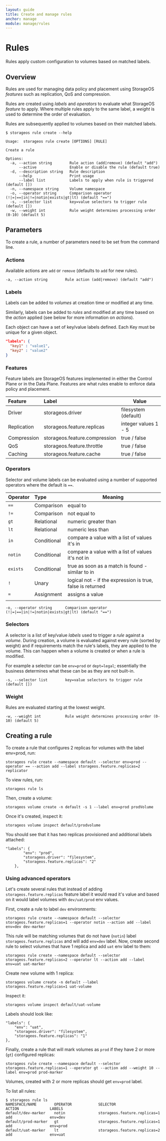 ```yaml
---
layout: guide
title: Create and manage rules
anchor: manage
module: manage/rules
---
```


# Rules

Rules apply custom configuration to volumes based on matched labels.

## Overview

Rules are used for managing data policy and placement using StorageOS *features* such as replication, QoS and compression.

Rules are created using *labels* and *operators* to evaluate what StorageOS *feature* to apply.  Where multiple rules apply to the same label, a *weight* is used to determine the order of evaluation.

Rules are subsequently applied to volumes based on their matched labels.

```
$ storageos rule create --help

Usage:	storageos rule create [OPTIONS] [RULE]

Create a rule

Options:
  -a, --action string        Rule action (add|remove) (default "add")
      --active               Enable or disable the rule (default true)
  -d, --description string   Rule description
      --help                 Print usage
      --label list           Labels to apply when rule is triggered (default [])
  -n, --namespace string     Volume namespace
  -o, --operator string      Comparison operator (!|=|==|in|!=|notin|exists|gt|lt) (default "==")
  -s, --selector list        key=value selectors to trigger rule (default [])
  -w, --weight int           Rule weight determines processing order (0-10) (default 5)

```

## Parameters

To create a rule, a number of parameters need to be set from the command line.

### Actions

Available actions are `add` or `remove` (defaults to `add` for new rules).

`-a, --action string        Rule action (add|remove) (default "add")`

### Labels

Labels can be added to *volumes* at creation time or modified at any time.

Similarly, labels can be added to *rules* and modified at any time based on the *action* applied (see below for more information on *actions*).

Each object can have a set of key/value labels defined. Each Key must be unique for a given object.

```json
"labels": {
  "key1" : "value1",
  "key2" : "value2"
}
```

### Features

Feature labels are StorageOS features implemented in either the Control Plane or in the Data Plane.  Features are what rules enable to enforce data policy and placement.

| Feature     | Label                         | Value                       |
|:------------|:------------------------------|-----------------------------|
| Driver      | storageos.driver              | filesystem (default)        |
| Replication | storageos.feature.replicas    | integer values 1 - 5        |
| Compression | storageos.feature.compression | true / false                |
| QoS         | storageos.feature.throttle    | true / false                |
| Caching     | storageos.feature.cache       | true / false                |

### Operators

Selector and volume labels can be evaluated using a number of supported operators where the default is `==`.


| Operator | Type        | Meaning                                                    |
|:---------|:------------|------------------------------------------------------------|
| `==`     | Comparison  | equal to                                                   |
| `!=`     | Comparison  | not equal to                                               |
| `gt`     | Relational  | numeric greater than                                       |
| `lt`     | Relational  | numeric less than                                          |
| `in`     | Conditional | compare a value with a list of values it's in              |
| `notin`  | Conditional | compare a value with a list of values it's not in          |
| `exists` | Conditional | true as soon as a match is found - similar to in           |
| `!`      | Unary       | logical not - if the expression is true, false is returned |
| `=`      | Assignment  | assigns a value                                            |
|          |             |                                                            |

`-o, --operator string      Comparison operator (!|=|==|in|!=|notin|exists|gt|lt) (default "==")`

### Selectors

A selector is a list of key/value *labels* used to trigger a *rule* against a *volume*.  During creation, a volume is evaluated against every rule (sorted by weight) and if requirements match the rule's labels, they are applied to the volume.  This can happen when a volume is created or when a rule is modified.

For example a selector can be `env=prod` or `dept=legal`; essentially the business determines what these can be as they are not built-in.

`-s, --selector list        key=value selectors to trigger rule (default [])`

### Weight

Rules are evaluated starting at the lowest weight.

`-w, --weight int           Rule weight determines processing order (0-10) (default 5)`


## Creating a rule

To create a rule that configures 2 replicas for volumes with the label env=prod, run:

    storageos rule create --namespace default --selector env=prod --operator == --action add --label storageos.feature.replicas=2 replicator

To view rules, run:

    storageos rule ls

Then, create a volume:

    storageos volume create -n default -s 1 --label env=prod prodVolume

Once it's created, inspect it:


    storageos volume inspect default/prodvolume

You should see that it has two replicas provisioned and additional labels attached:

```
"labels": {
        "env": "prod",
        "storageos.driver": "filesystem",
        "storageos.feature.replicas": "2"
    },
```

### Using advanced operators

Let's create several rules that instead of adding `storageos.feature.replicas` feature label it would read it's value and based on it would label volumes with `dev/uat/prod` env values.

First, create a rule to label `dev` environments:

    storageos rule create --namespace default --selector storageos.feature.replicas=1 --operator notin --action add --label env=dev dev-marker

This rule will be matching volumes that do not have (`notin`) label `storageos.feature.replicas` and will add `env=dev` label.
Now, create second rule to select volumes that have 1 replica and add `uat` env label to them:

    storageos rule create --namespace default --selector storageos.feature.replicas=2 --operator lt --action add --label env=uat uat-marker

Create new volume with 1 replica:

    storageos volume create -n default --label storageos.feature.replicas=1 uat-volume

Inspect it:

    storageos volume inspect default/uat-volume

Labels should look like:

```
"labels": {
    "env": "uat",
    "storageos.driver": "filesystem",
    "storageos.feature.replicas": "1"
},
```

Finally, create a rule that will mark volumes as `prod` if they have 2 or more (`gt`) configured replicas:

    storageos rule create --namespace default --selector storageos.feature.replicas=1 --operator gt --action add --weight 10 --label env=prod prod-marker

Volumes, created with 2 or more replicas should get `env=prod` label.

To list all rules:

```
$ storageos rule ls
NAMESPACE/NAME        OPERATOR            SELECTOR                       ACTION              LABELS
default/dev-marker    notin               storageos.feature.replicas=1   add                 env=dev
default/prod-marker   gt                  storageos.feature.replicas=1   add                 env=prod
default/uat-marker    lt                  storageos.feature.replicas=2   add                 env=uat
```
